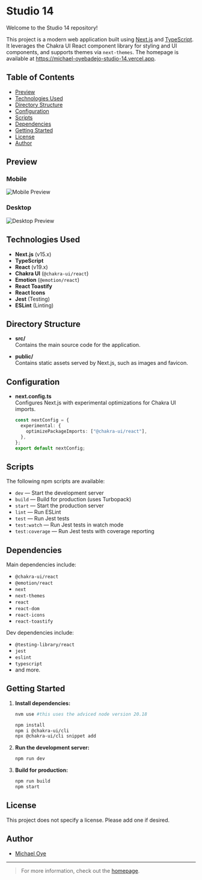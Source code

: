 # Studio 14

Welcome to the Studio 14 repository!

This project is a modern web application built using <a href="https://nextjs.org" target="_blank">Next.js</a> and <a href="https://www.typescriptlang.org/" target="_blank">TypeScript</a>. It leverages the Chakra UI React component library for styling and UI components, and supports themes via `next-themes`. The homepage is available at <a href="https://michael-oyebadejo-studio-14.vercel.app" target="_blank">https://michael-oyebadejo-studio-14.vercel.app</a>.

## Table of Contents

- [Preview](#preview)
- [Technologies Used](#technologies-used)
- [Directory Structure](#directory-structure)
- [Configuration](#configuration)
- [Scripts](#scripts)
- [Dependencies](#dependencies)
- [Getting Started](#getting-started)
- [License](#license)
- [Author](#author)

## Preview

### Mobile
![Mobile Preview](./michael-oyebadejo-studio-14-mobile.png)

### Desktop
![Desktop Preview](./michael-oyebadejo-studio-14.png)

## Technologies Used

- **Next.js** (v15.x)
- **TypeScript**
- **React** (v19.x)
- **Chakra UI** (`@chakra-ui/react`)
- **Emotion** (`@emotion/react`)
- **React Toastify**
- **React Icons**
- **Jest** (Testing)
- **ESLint** (Linting)

## Directory Structure

- **src/**  
  Contains the main source code for the application.

- **public/**  
  Contains static assets served by Next.js, such as images and favicon.

## Configuration

- **next.config.ts**  
  Configures Next.js with experimental optimizations for Chakra UI imports.

  ```typescript
  const nextConfig = {
    experimental: {
      optimizePackageImports: ["@chakra-ui/react"],
    },
  };
  export default nextConfig;
  ```

## Scripts

The following npm scripts are available:

- `dev` — Start the development server
- `build` — Build for production (uses Turbopack)
- `start` — Start the production server
- `lint` — Run ESLint
- `test` — Run Jest tests
- `test:watch` — Run Jest tests in watch mode
- `test:coverage` — Run Jest tests with coverage reporting

## Dependencies

Main dependencies include:

- `@chakra-ui/react`
- `@emotion/react`
- `next`
- `next-themes`
- `react`
- `react-dom`
- `react-icons`
- `react-toastify`

Dev dependencies include:

- `@testing-library/react`
- `jest`
- `eslint`
- `typescript`
- and more.

## Getting Started

1. **Install dependencies:**
   ```bash
   nvm use #this uses the adviced node version 20.18

   npm install
   npm i @chakra-ui/cli
   npx @chakra-ui/cli snippet add
   ```
2. **Run the development server:**
   ```bash
   npm run dev
   ```

3. **Build for production:**
   ```bash
   npm run build
   npm start
   ```

## License

This project does not specify a license. Please add one if desired.

## Author

- [Michael Oye](https://github.com/Michaeloye)

---

> For more information, check out the [homepage](https://michael-oyebadejo-studio-14.vercel.app).